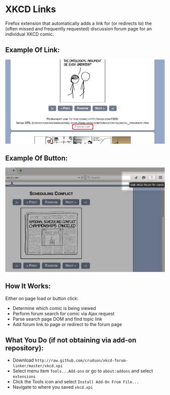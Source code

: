 # XKCD Links
Firefox extension that automatically adds a link for (or redirects to) the (often missed and frequently requested) discussion forum page for an individual XKCD comic.

## Example Of Link:
![Screenshot](screenshot.png)

## Example Of Button:
![Screenshot](screenshot2.png)

## How It Works:
Either on page load or button click:
- Determine which comic is being viewed
- Perform forum search for comic via Ajax request
- Parse search page DOM and find topic link
- Add forum link to page or redirect to the forum page

## What You Do (if not obtaining via add-on repository):
- Download `http://raw.github.com/crudson/xkcd-forum-linker/master/xkcd.xpi`
- Select menu item `Tools...Add-ons` or go to `about:addons` and select `extensions`
- Click the Tools icon and select `Install Add-On From File...`
- Navigate to where you saved `xkcd.xpi`
